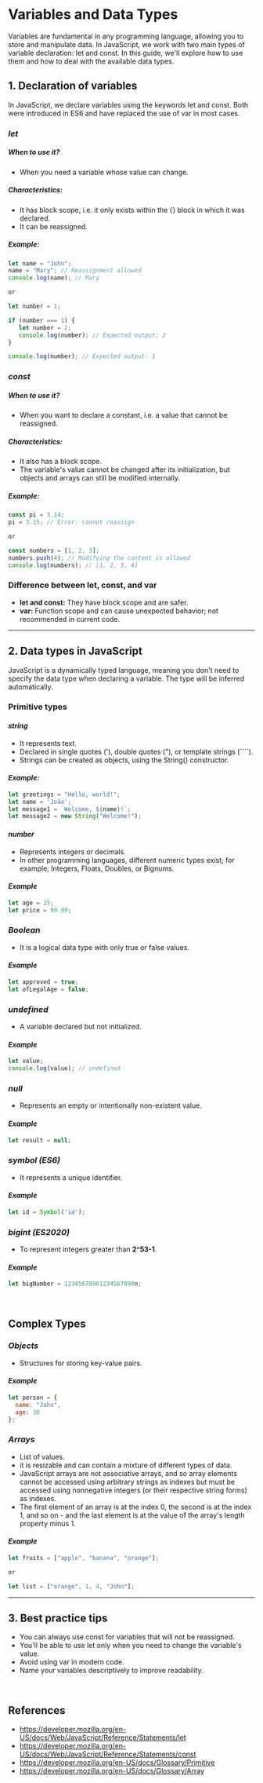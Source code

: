 # Variables and Data Types

Variables are fundamental in any programming language, allowing you to store and manipulate data. In JavaScript, we work with two main types of variable declaration: let and const. In this guide, we'll explore how to use them and how to deal with the available data types.

## 1. Declaration of variables

In JavaScript, we declare variables using the keywords let and const. Both were introduced in ES6 and have replaced the use of var in most cases.

### <em>let</em>

##### When to use it? 
- When you need a variable whose value can change.

##### Characteristics:
- It has block scope, i.e. it only exists within the {} block in which it was declared.
- It can be reassigned.

##### Example:
```javascript
let name = "John";
name = "Mary"; // Reassignment allowed
console.log(name); // Mary

or

let number = 1;

if (number === 1) {
   let number = 2;
   console.log(number); // Expected output: 2
}

console.log(number); // Expected output: 1
```

### <em>const</em>

##### When to use it? 
- When you want to declare a constant, i.e. a value that cannot be reassigned.

##### Characteristics:
- It also has a block scope.
- The variable's value cannot be changed after its initialization, but objects and arrays can still be modified internally.

##### Example:
```javascript 
const pi = 3.14;
pi = 3.15; // Error: cannot reassign

or

const numbers = [1, 2, 3];
numbers.push(4); // Modifying the content is allowed
console.log(numbers); // [1, 2, 3, 4]
```

### Difference between let, const, and var
- **let and const:** They have block scope and are safer.
- **var:** Function scope and can cause unexpected behavior; not recommended in current code.

---

## 2. Data types in JavaScript
JavaScript is a dynamically typed language, meaning you don't need to specify the data type when declaring a variable. The type will be inferred automatically.

### Primitive types

#### <em>string</em>
- It represents text.
- Declared in single quotes ('), double quotes ("), or template strings (````).
- Strings can be created as objects, using the String() constructor.

#### <em>Example:</em>
```javascript
let greetings = "Hello, world!";
let name = 'João';
let message1 = `Welcome, ${name}!`;
let message2 = new String("Welcome!");
```

#### <em>number</em>
- Represents integers or decimals.
- In other programming languages, different numeric types exist; for example, Integers, Floats, Doubles, or Bignums.

#### <em>Example</em>
```javascript 
let age = 25;
let price = 99.99;
```

### <em>Boolean</em>
- It is a logical data type with only true or false values.

#### <em>Example</em>
```javascript
let approved = true;
let ofLegalAge = false;
```

### <em>undefined</em>
- A variable declared but not initialized.

#### <em>Example</em>
```javascript
let value;
console.log(value); // undefined
```

### <em>null</em>
- Represents an empty or intentionally non-existent value.

#### <em>Example</em>
```javascript
let result = null;
```

### <em>symbol (ES6)</em>
- It represents a unique identifier.

#### <em>Example</em>
```javascript
let id = Symbol('id');
```

### <em>bigint (ES2020)</em>
- To represent integers greater than **2^53-1**.

#### <em>Example</em>
```javascript
let bigNumber = 12345678901234567890n;
```


<br />


## Complex Types 

### <em>Objects</em>
- Structures for storing key-value pairs.

#### <em>Example</em>
```javascript
let person = {
  name: "John",
  age: 30
};
```

### <em>Arrays</em>
- List of values.
- it is resizable and can contain a mixture of different types of data.
- JavaScript arrays are not associative arrays, and so array elements cannot be accessed using arbitrary strings as indexes but must be accessed using nonnegative integers (or their respective string forms) as indexes.
- The first element of an array is at the index 0, the second is at the index 1, and so on - and the last element is at the value of the array's length property minus 1.

#### <em>Example</em>
```javascript
let fruits = ["apple", "banana", "orange"];

or 

let list = ["orange", 1, 4, "John"];
```

---

## 3. Best practice tips
- You can always use const for variables that will not be reassigned.
- You'll be able to use let only when you need to change the variable's value.
- Avoid using var in modern code.
- Name your variables descriptively to improve readability.

<br />

## References

- https://developer.mozilla.org/en-US/docs/Web/JavaScript/Reference/Statements/let
- https://developer.mozilla.org/en-US/docs/Web/JavaScript/Reference/Statements/const
- https://developer.mozilla.org/en-US/docs/Glossary/Primitive
- https://developer.mozilla.org/en-US/docs/Glossary/Array